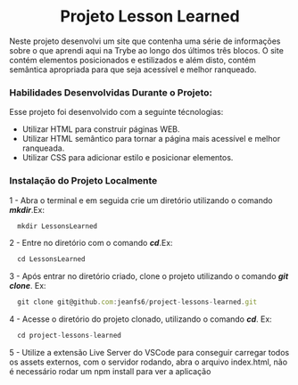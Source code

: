 <h1 align="center">Projeto Lesson Learned</h1>

Neste projeto desenvolvi um site que contenha uma série de informações sobre o que aprendi aqui na Trybe ao longo dos últimos três blocos. O site contém elementos posicionados e estilizados e além disto, contém semântica apropriada para que seja acessível e melhor ranqueado.


### Habilidades Desenvolvidas Durante o Projeto:

Esse projeto foi desenvolvido com a seguinte técnologias:

- Utilizar HTML para construir páginas WEB.
- Utilizar HTML semântico para tornar a página mais acessível e melhor ranqueada.
- Utilizar CSS para adicionar estilo e posicionar elementos.


### Instalação do Projeto Localmente

1 - Abra o terminal e em seguida crie um diretório utilizando o comando ***mkdir***.Ex:
```javascript
  mkdir LessonsLearned
```
2 - Entre no diretório com o comando ***cd***.Ex:
```javascript
  cd LessonsLearned
```
3 - Após entrar no diretório criado, clone o projeto utilizando o comando ***git clone***. Ex:
```javascript
  git clone git@github.com:jeanfs6/project-lessons-learned.git
```

4 - Acesse o diretório do projeto clonado, utilizando o comando ***cd***. Ex:
```javascript
  cd project-lessons-learned
```
5 - Utilize a extensão Live Server do VSCode para conseguir carregar todos os assets externos, com o servidor rodando, abra o arquivo index.html, não é necessário rodar um npm install para ver a aplicação
  
